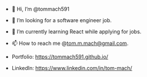 - 👋 Hi, I’m @tommach591
- 👀 I’m looking for a software engineer job.
- 🌱 I’m currently learning React while applying for jobs.
- 📫 How to reach me @tom.m.mach@gmail.com.

- Portfolio: https://tommach591.github.io/
- LinkedIn: https://www.linkedin.com/in/tom-mach/ 

<!---
tommach591/tommach591 is a ✨ special ✨ repository because its `README.md` (this file) appears on your GitHub profile.
You can click the Preview link to take a look at your changes.
--->
